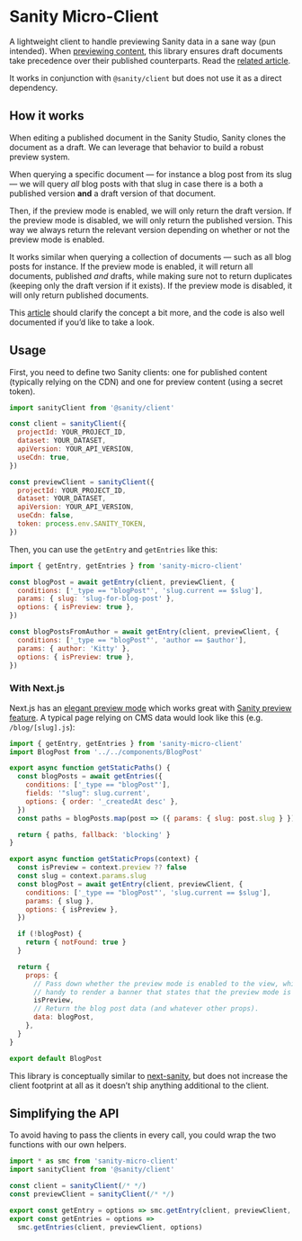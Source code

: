 # Sanity Micro-Client

A lightweight client to handle previewing Sanity data in a sane way (pun intended). When [previewing content](https://www.sanity.io/docs/preview-content-on-site), this library ensures draft documents take precedence over their published counterparts. Read the [related article](https://kittygiraudel.com/2021/07/16/a-micro-client-for-sanity/).

It works in conjunction with `@sanity/client` but does not use it as a direct dependency.

## How it works

When editing a published document in the Sanity Studio, Sanity clones the document as a draft. We can leverage that behavior to build a robust preview system.

When querying a specific document — for instance a blog post from its slug — we will query _all_ blog posts with that slug in case there is a both a published version **and** a draft version of that document.

Then, if the preview mode is enabled, we will only return the draft version. If the preview mode is disabled, we will only return the published version. This way we always return the relevant version depending on whether or not the preview mode is enabled.

It works similar when querying a collection of documents — such as all blog posts for instance. If the preview mode is enabled, it will return all documents, published _and_ drafts, while making sure not to return duplicates (keeping only the draft version if it exists). If the preview mode is disabled, it will only return published documents.

This [article](https://kittygiraudel.com/2021/07/16/a-micro-client-for-sanity/) should clarify the concept a bit more, and the code is also well documented if you’d like to take a look.

## Usage

First, you need to define two Sanity clients: one for published content (typically relying on the CDN) and one for preview content (using a secret token).

```js
import sanityClient from '@sanity/client'

const client = sanityClient({
  projectId: YOUR_PROJECT_ID,
  dataset: YOUR_DATASET,
  apiVersion: YOUR_API_VERSION,
  useCdn: true,
})

const previewClient = sanityClient({
  projectId: YOUR_PROJECT_ID,
  dataset: YOUR_DATASET,
  apiVersion: YOUR_API_VERSION,
  useCdn: false,
  token: process.env.SANITY_TOKEN,
})
```

Then, you can use the `getEntry` and `getEntries` like this:

```js
import { getEntry, getEntries } from 'sanity-micro-client'

const blogPost = await getEntry(client, previewClient, {
  conditions: ['_type == "blogPost"', 'slug.current == $slug'],
  params: { slug: 'slug-for-blog-post' },
  options: { isPreview: true },
})

const blogPostsFromAuthor = await getEntry(client, previewClient, {
  conditions: ['_type == "blogPost"', 'author == $author'],
  params: { author: 'Kitty' },
  options: { isPreview: true },
})
```

### With Next.js

Next.js has an [elegant preview mode](https://nextjs.org/docs/advanced-features/preview-mode) which works great with [Sanity preview feature](https://www.sanity.io/docs/preview-content-on-site). A typical page relying on CMS data would look like this (e.g. `/blog/[slug].js`):

```js
import { getEntry, getEntries } from 'sanity-micro-client'
import BlogPost from '../../components/BlogPost'

export async function getStaticPaths() {
  const blogPosts = await getEntries({
    conditions: ['_type == "blogPost"'],
    fields: '"slug": slug.current',
    options: { order: '_createdAt desc' },
  })
  const paths = blogPosts.map(post => ({ params: { slug: post.slug } }))

  return { paths, fallback: 'blocking' }
}

export async function getStaticProps(context) {
  const isPreview = context.preview ?? false
  const slug = context.params.slug
  const blogPost = await getEntry(client, previewClient, {
    conditions: ['_type == "blogPost"', 'slug.current == $slug'],
    params: { slug },
    options: { isPreview },
  })

  if (!blogPost) {
    return { notFound: true }
  }

  return {
    props: {
      // Pass down whether the preview mode is enabled to the view, which can be
      // handy to render a banner that states that the preview mode is enabled.
      isPreview,
      // Return the blog post data (and whatever other props).
      data: blogPost,
    },
  }
}

export default BlogPost
```

This library is conceptually similar to [next-sanity](https://www.npmjs.com/package/next-sanity), but does not increase the client footprint at all as it doesn’t ship anything additional to the client.

## Simplifying the API

To avoid having to pass the clients in every call, you could wrap the two functions with our own helpers.

```js
import * as smc from 'sanity-micro-client'
import sanityClient from '@sanity/client'

const client = sanityClient(/* */)
const previewClient = sanityClient(/* */)

export const getEntry = options => smc.getEntry(client, previewClient, options)
export const getEntries = options =>
  smc.getEntries(client, previewClient, options)
```
